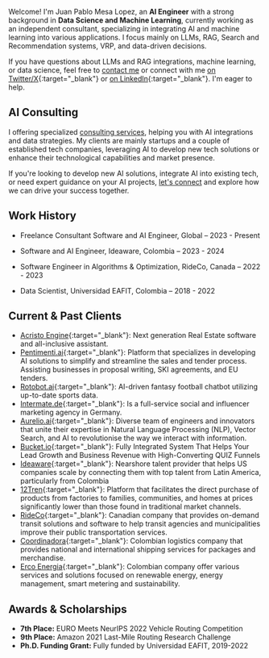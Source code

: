 
Welcome! I'm Juan Pablo Mesa Lopez, an **AI Engineer** with a strong background in **Data Science and Machine Learning**, currently working as an independent consultant, specializing in integrating AI and machine learning into various applications. I focus mainly on LLMs, RAG, Search and Recommendation systems, VRP, and data-driven decisions. 

If you have questions about LLMs and RAG integrations, machine learning, or data science, feel free to [contact me](mailto:mesax1@gmail.com) or connect with me [on Twitter/X](https://twitter.com/juanpml_){:target="_blank"} or [on LinkedIn](http://www.linkedin.com/in/juan-pablo-mesa-lopez-1633b8148){:target="_blank"}. I'm eager to help.


## AI Consulting

I offering specialized [consulting services](./services.md), helping you with AI integrations and data strategies. My clients are mainly startups and a couple of established tech companies, leveraging AI to develop new tech solutions or enhance their technological capabilities and market presence.

If you're looking to develop new AI solutions, integrate AI into existing tech, or need expert guidance on your AI projects, [let's connect](mailto:mesax1@gmail.com) and explore how we can drive your success together.

## Work History

- Freelance Consultant Software and AI Engineer, Global – 2023 - Present

<!-- - AI lead at Rotobot.ai and developer at Aurelio.ai. -->

- Software and AI Engineer, Ideaware, Colombia – 2023 - 2024

<!-- - Integrated LLMs into marketing software, enhanced document-based Q&A systems.-->

- Software Engineer in Algorithms & Optimization, RideCo, Canada – 2022 - 2023

<!-- - Advanced routing algorithms for dynamic vehicle operations. -->

- Data Scientist, Universidad EAFIT, Colombia – 2018 - 2022

<!-- - Developed AI-driven logistics solutions for last-mile delivery and warehouse operations. -->


## Current & Past Clients
- [Acristo Engine](https://acristoengine.com/){:target="_blank"}: Next generation Real Estate software and all-inclusive assistant.
- [Pentimenti.ai](https://www.pentimenti.ai/){:target="_blank"}: Platform that specializes in developing AI solutions to simplify and streamline the sales and tender process. Assisting businesses in proposal writing, SKI agreements, and EU tenders.
- [Rotobot.ai](https://rotobot.ai/){:target="_blank"}: AI-driven fantasy football chatbot utilizing up-to-date sports data.
- [Intermate.de](https://www.intermate.de/){:target="_blank"}: Is a full-service social and influencer marketing agency in Germany. <!--Developed search and recommendation engines for content and content creators, enhancing user engagement.-->
- [Aurelio.ai](https://www.aurelio.ai/){:target="_blank"}: Diverse team of engineers and innovators that unite their expertise in Natural Language Processing (NLP), Vector Search, and AI to revolutionise the way we interact with information.
- [Bucket.io](https://bucket.io/3/){:target="_blank"}: Fully Integrated System That Helps Your Lead Growth and Business Revenue with High-Converting QUIZ Funnels
- [Ideaware](https://ideaware.co/){:target="_blank"}: Nearshore talent provider that helps US companies scale by connecting them with top talent from Latin America, particularly from Colombia
- [12Tren](https://12tren.com/){:target="_blank"}: Platform that facilitates the direct purchase of products from factories to families, communities, and homes at prices significantly lower than those found in traditional market channels.
- [RideCo](https://www.rideco.com/){:target="_blank"}: Canadian company that provides on-demand transit solutions and software to help transit agencies and municipalities improve their public transportation services.
- [Coordinadora](https://coordinadora.com/){:target="_blank"}: Colombian logistics company that provides national and international shipping services for packages and merchandise.
- [Erco Energia](https://erco.energy/co){:target="_blank"}: Colombian company offer various services and solutions focused on renewable energy, energy management, smart metering and sustainability.

## Awards & Scholarships

- **7th Place:** EURO Meets NeurIPS 2022 Vehicle Routing Competition
- **9th Place:** Amazon 2021 Last-Mile Routing Research Challenge
- **Ph.D. Funding Grant:** Fully funded by Universidad EAFIT, 2019-2022